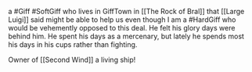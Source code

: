 a #Giff #SoftGiff who lives in GiffTown in [[The Rock of Bral]] that [[Large Luigi]] said might be able to help us  even though I am a #HardGiff who would be vehemently opposed to this deal. He felt his glory days were behind him. He spent his days as a mercenary, but lately he spends most his days in his cups rather than fighting.

Owner of [[Second Wind]] a living ship!